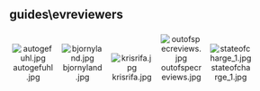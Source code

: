 ## guides\evreviewers
<div class="col" style="display: inline-block; width: 16.66%; padding: 5px; box-sizing: border-box; text-align: center;">
<img src="https://media.evkx.net/multimedia/guides/evreviewers/autogefuhl_xst.jpg" class="img-thumbnail" alt="autogefuhl.jpg">
autogefuhl.jpg
</div>
<div class="col" style="display: inline-block; width: 16.66%; padding: 5px; box-sizing: border-box; text-align: center;">
<img src="https://media.evkx.net/multimedia/guides/evreviewers/bjornyland_xst.jpg" class="img-thumbnail" alt="bjornyland.jpg">
bjornyland.jpg
</div>
<div class="col" style="display: inline-block; width: 16.66%; padding: 5px; box-sizing: border-box; text-align: center;">
<img src="https://media.evkx.net/multimedia/guides/evreviewers/krisrifa_xst.jpg" class="img-thumbnail" alt="krisrifa.jpg">
krisrifa.jpg
</div>
<div class="col" style="display: inline-block; width: 16.66%; padding: 5px; box-sizing: border-box; text-align: center;">
<img src="https://media.evkx.net/multimedia/guides/evreviewers/outofspecreviews_xst.jpg" class="img-thumbnail" alt="outofspecreviews.jpg">
outofspecreviews.jpg
</div>
<div class="col" style="display: inline-block; width: 16.66%; padding: 5px; box-sizing: border-box; text-align: center;">
<img src="https://media.evkx.net/multimedia/guides/evreviewers/stateofcharge_1_xst.jpg" class="img-thumbnail" alt="stateofcharge_1.jpg">
stateofcharge_1.jpg
</div>
